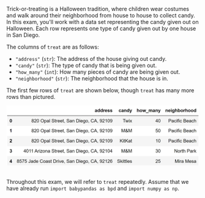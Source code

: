 Trick-or-treating is a Halloween tradition, where children wear costumes and walk around their neighborhood from house to house to collect candy. In this exam, you'll work with a data set representing the candy given out on Halloween. Each row represents one type of candy given out by one house in San Diego.

The columns of `treat` are as follows:

-   `"address"` (`str`): The address of the house giving out candy.
-   `"candy"` (`str`): The type of candy that is being given out. 
-   `"how_many"` (`int`): How many pieces of candy are being given out.
-   `"neighborhood"` (`str`): The neighborhood that the house is in.

The first few rows of `treat` are shown below, though `treat` has many more rows than pictured. 

<center><img src="../../assets/images/fa24-midterm/preview.jpg" width=600></center>

<br>

Throughout this exam, we will refer to `treat` repeatedly. Assume that we have already run `import babypandas as bpd` and `import numpy as np`.